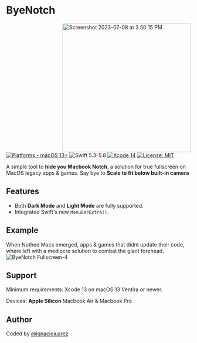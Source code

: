# ByeNotch
<img align="right" width="350" alt="Screenshot 2023-07-08 at 3 50 15 PM" src="https://github.com/ignaciojuarez/ByeNotch/assets/62676603/56dae85f-cc2d-4ca6-b4b0-5638f1762e45">

[![Platforms - macOS 13+](https://img.shields.io/badge/platforms-macOS%2013+-lightgrey.svg?style=flat)](https://developer.apple.com/swift) ![Swift 5.3-5.8](https://img.shields.io/badge/Swift-5.3–5.8-orange.svg?style=flat) [![Xcode 14](https://img.shields.io/badge/Xcode-14-blue.svg?style=flat)](https://developer.apple.com/swift) [![License: MIT](http://img.shields.io/badge/license-MIT-lightgrey.svg?style=flat)](https://github.com/orchetect/MacControlCenterUI/blob/main/LICENSE)

A simple tool to **hide you Macbook Notch**, a solution for true fullscreen on MacOS legacy apps & games. Say bye to **Scale to fit below built-in camera**


## Features
* Both **Dark Mode** and **Light Mode** are fully supported.
* Integrated Swift's new `MenuBarExtra()`.

## Example
When Nothed Macs emerged, apps & games that didnt update their code, where left with a mediocre solution to combat the giant forehead.
![ByeNotch Fullscreen-4](https://github.com/ignaciojuarez/ByeNotch/assets/62676603/0cc33dfc-cfdf-41f0-8d6d-be1bf444e104)


## Support
Minimum requirements: Xcode 13 on macOS 13 Ventira or newer.

Devices: **Apple Silicon** Macbook Air & Macbook Pro

## Author
Coded by [@ignaciojuarez](https://github.com/ignaciojuarez)
